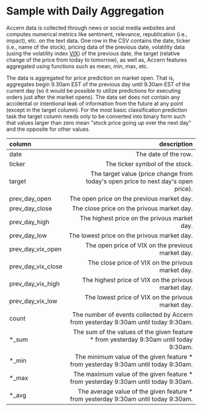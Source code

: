 # Sample with Daily Aggregation

Accern data is collected through news or social media websites and computes
numerical metrics like sentiment, relevance, republication (i.e., impact), etc.
on the text data. One row in the CSV contains the date, ticker (i.e., name of
the stock), pricing data of the previous date, volatility data (using the
volatility index [VIX](https://en.wikipedia.org/wiki/VIX))
of the previous date, the target (relative change of the
price from today to tomorrow), as well as, Accern features aggregated using
functions such as mean, min, max, etc.

The data is aggregated for price prediction on market open. That is, aggregates
begin 9.30am EST of the previous day until 9.30am EST of the current day
(so it would be possible to utilize predictions for executing orders just after
the market opens). The data set does not contain any accidental or intentional
leak of information from the future at any point (except in the target column).
For the most basic classification prediction task the target column needs only
to be converted into binary form such that values larger than zero mean
"stock price going up over the next day" and the opposite for other values.

| column | description |
| :---   |   ---: |
| date | The date of the row. |
| ticker | The ticker symbol of the stock. |
| target | The target value (price change from today's open price to next day's open price). |
| prev_day_open | The open price on the previous market day. |
| prev_day_close | The close price on the privous market day. |
| prev_day_high | The highest price on the privous market day. |
| prev_day_low | The lowest price on the privous market day. |
| prev_day_vix_open | The open price of VIX on the previous market day. |
| prev_day_vix_close | The close price of VIX on the privous market day. |
| prev_day_vix_high | The highest price of VIX on the privous market day. |
| prev_day_vix_low | The lowest price of VIX on the privous market day. |
| count | The number of events collected by Accern from yesterday 9:30am until today 9:30am. |
| &ast;_sum | The sum of the values of the given feature &ast; from yesterday 9:30am until today 9:30am. |
| &ast;_min | The minimum value of the given feature &ast; from yesterday 9:30am until today 9:30am. |
| &ast;_max | The maximum value of the given feature &ast; from yesterday 9:30am until today 9:30am. |
| &ast;_avg | The average value of the given feature &ast; from yesterday 9:30am until today 9:30am. |
